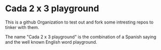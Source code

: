 # Cada 2 x 3 playground

This is a github Organization to test out and fork some intresting repos to tinker with them.

The name "Cada 2 x 3 playground" is the combination of a Spanish saying and the well known English word playground.

